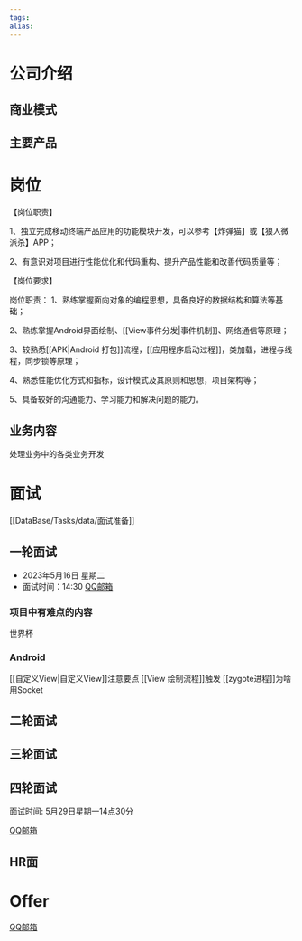 ```yaml
---
tags: 
alias:
---
```


# 公司介绍
## 商业模式
## 主要产品
# 岗位
【岗位职责】

1、独立完成移动终端产品应用的功能模块开发，可以参考【炸弹猫】或【狼人微派杀】APP；

2、有意识对项目进行性能优化和代码重构、提升产品性能和改善代码质量等；

【岗位要求】

岗位职责：
1、熟练掌握面向对象的编程思想，具备良好的数据结构和算法等基础；

2、熟练掌握Android界面绘制、[[View事件分发|事件机制]]、网络通信等原理；

3、较熟悉[[APK|Android 打包]]流程，[[应用程序启动过程]]，类加载，进程与线程，同步锁等原理；

4、熟悉性能优化方式和指标，设计模式及其原则和思想，项目架构等；

5、具备较好的沟通能力、学习能力和解决问题的能力。
## 业务内容 
处理业务中的各类业务开发
# 面试
[[DataBase/Tasks/data/面试准备]]
## 一轮面试
-   2023年5月16日 星期二
-   面试时间：14:30
[QQ邮箱](https://mail.qq.com/cgi-bin/frame_html?sid=nA2creJQUNyBLBZy&r=116a9846654ee0bfaeb22aa83ac1affb&lang=zh)

### 项目中有难点的内容
世界杯
### Android
[[自定义View|自定义View]]注意要点
[[View 绘制流程]]触发
[[zygote进程]]为啥用Socket

## 二轮面试
## 三轮面试
## 四轮面试

面试时间:  5月29日星期一14点30分

[QQ邮箱](https://mail.qq.com/cgi-bin/frame_html?sid=7XzjreLdIKzYfEYi&r=36537fa6e711530a22651b8301e878cc&lang=zh)
## HR面

# Offer
[QQ邮箱](https://mail.qq.com/cgi-bin/frame_html?sid=M6KpcT7YlhpsYVs-&r=d645ea0815cef8ca271b15cc304ce9a2&lang=zh)








